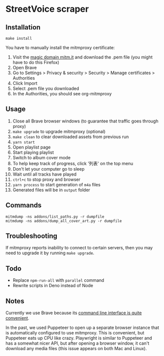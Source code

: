 # StreetVoice scraper

## Installation

    make install

You have to manually install the mitmproxy certificate:

1. Visit the [magic domain mitm.it](http://mitm.it) and download the .pem file (you might have to do this Firefox)
1. Open Brave
1. Go to Settings > Privacy & security > Security > Manage certificates > Authorities
1. Click Import
1. Select .pem file you downloaded
1. In the Authorities, you should see org-mitmproxy

## Usage

1. Close all Brave browser windows (to guarantee that traffic goes through proxy)
1. `make upgrade` to upgrade mitmproxy (optional)
1. `make clean` to clear downloaded assets from previous run
1. `yarn start`
1. Open playlist page
1. Start playing playlist
1. Switch to album cover mode
1. To help keep track of progress, click '列表' on the top menu
1. Don't let your computer go to sleep
1. Wait until all tracks have played
1. `ctrl+c` to stop proxy and browser
1. `yarn process` to start generation of `m4a` files
1. Generated files will be in `output` folder

## Commands

    mitmdump -ns addons/list_paths.py -r dumpfile
    mitmdump -ns addons/dump_all_cover_art.py -r dumpfile

## Troubleshooting

If mitmproxy reports inability to connect to certain servers, then you may need to upgrade it by running
`make upgrade`.

## Todo

- Replace `npm-run-all` with `parallel` command
- Rewrite scripts in Deno instead of Node

## Notes

Currently we use Brave because its [command line interface is quite convenient](https://support.brave.com/hc/en-us/articles/360044860011-How-Do-I-Use-Command-Line-Flags-in-Brave-).

In the past, we used Puppeteer to open up a separate browser instance that is automatically configured to use mitmproxy. This is convenient, but Puppeteer eats up CPU like crazy. Playwright is similar to Puppeteer and has a somewhat nicer API, but after opening a browser window, it can't download any media files (this issue appears on both Mac and Linux).
